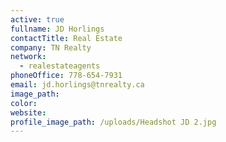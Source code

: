 ```yaml
---
active: true
fullname: JD Horlings
contactTitle: Real Estate
company: TN Realty
network:
  - realestateagents
phoneOffice: 778-654-7931
email: jd.horlings@tnrealty.ca
image_path:
color:
website:
profile_image_path: /uploads/Headshot JD 2.jpg
---
```



